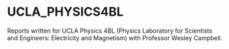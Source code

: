 # UCLA_PHYSICS4BL
Reports written for UCLA Physics 4BL (Physics Laboratory for Scientists and Engineers: Electricity and Magnetism) with Professor Wesley Campbell.
